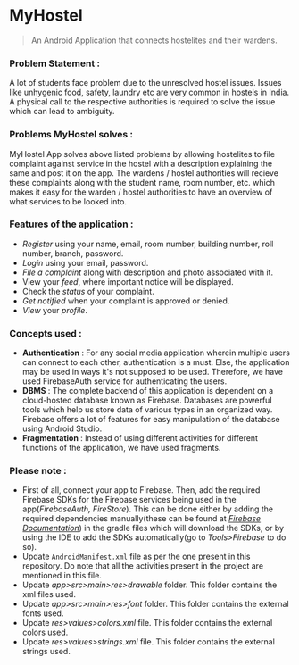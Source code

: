 # MyHostel

> An Android Application that connects hostelites and their wardens.

### Problem Statement :

A lot of students face problem due to the unresolved hostel issues. Issues like unhygenic food, safety, laundry etc are very common in hostels in India. A physical call to the respective authorities is required to solve the issue which can lead to ambiguity.

### Problems MyHostel solves : 

MyHostel App solves above listed problems by allowing hostelites to file complaint against service in the hostel with a description explaining the same and post it on the app. The wardens / hostel authorities will recieve these complaints along with the student name, room number, etc. which makes it easy for the warden / hostel authorities to have an overview of what services to be looked into.

### Features of the application :

- _Register_ using your name, email, room number, building number, roll number, branch, password.
- _Login_ using your email, password.
- _File a complaint_ along with description and photo associated with it.
- View your _feed_, where important notice will be displayed.
- Check the _status_ of your complaint.
- _Get notified_ when your complaint is approved or denied.
- _View_ your _profile_.

### Concepts used :

- **Authentication** : For any social media application wherein multiple users can connect to each other, authentication is a must. Else, the application may be used in ways it's not supposed to be used. Therefore, we have used FirebaseAuth service for authenticating the users.
- **DBMS** : The complete backend of this application is dependent on a cloud-hosted database known as Firebase. Databases are powerful tools which help us store data of various types in an organized way. Firebase offers a lot of features for easy manipulation of the database using Android Studio.
- **Fragmentation** : Instead of using different activities for different functions of the application, we have used fragments.

### Please note :

- First of all, connect your app to Firebase. Then, add the required Firebase SDKs for the Firebase services being used in the app(_FirebaseAuth, FireStore_). This can be done either by adding the required dependencies manually(these can be found at [_Firebase Documentation_](https://firebase.google.com/docs)) in the gradle files which will download the SDKs, or by using the IDE to add the SDKs automatically(go to _Tools>Firebase_ to do so).
- Update `AndroidManifest.xml` file as per the one present in this repository. Do note that all the activities present in the project are mentioned in this file.
- Update _app>src>main>res>drawable_ folder. This folder contains the xml files used.
- Update _app>src>main>res>font_ folder. This folder contains the external fonts used.
- Update _res>values>colors.xml_ file. This folder contains the external colors used.
- Update _res>values>strings.xml_ file. This folder contains the external strings used.
